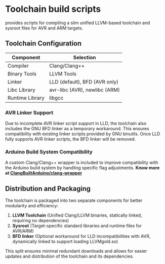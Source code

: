# Toolchain build scripts

provides scripts for compiling a slim unified LLVM-based toolchain and sysroot files for AVR and ARM targets.

## Toolchain Configuration

| Component        | Selection                     |
|------------------|------------------------------ |
| Compiler         | Clang/Clang++                 |
| Binary Tools     | LLVM Tools                    |
| Linker           | LLD (default), BFD (AVR only) |
| Libc Library     | avr-libc (AVR), newlibc (ARM) |
| Runtime Library  | libgcc                        |

### AVR Linker Support
Due to incomplete AVR linker script support in LLD, the toolchain also includes the GNU BFD linker as a temporary workaround. This ensures compatibility with existing linker scripts provided by GNU binutils. Once LLD fully supports AVR linker scripts, the BFD linker will be removed.

### Arduino Build System Compatibility
A custom Clang/Clang++ wrapper is included to improve compatibility with the Arduino build system by handling specific flag adjustments. **Know more at [ClangBuiltArduino/clang-wrapper](https://github.com/ClangBuiltArduino/clang-wrapper)**

## Distribution and Packaging
The toolchain is packaged into two separate components for better modularity and efficiency:

1. **LLVM Toolchain** (Unified Clang/LLVM binaries, statically linked, requiring no dependencies)
2. **Sysroot** (Target-specific standard libraries and runtime files for AVR/ARM)
3. **BFD linker** (Optional workaround for LLD incompatibilities with AVR, dynamically linked to support loading LLVMgold.so)

This split ensures minimal redundant downloads and allows for easier updates and distribution of the toolchain and its dependencies.

